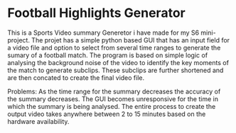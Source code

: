 # Football Highlights Generator
This is a Sports Video summary Generetor i have made for my S6 mini-project.
The projet has a simple python based GUI that has an input field for a video file and option to select from several time ranges to generate the sumary of a football match.
The program is based on simple logic of analysing the background noise of the video to identify the key moments of the match to generate subclips. These subclips are further shortened and are then concated to create the final video file.

Problems:
As the time range for the summary decreases the accuracy of the summary decreases.
The GUI becomes unresponsive for the time in which the summary is being analysed.
The entire process to create the output video takes anywhere between 2 to 15 minutes based on the hardware availability.
